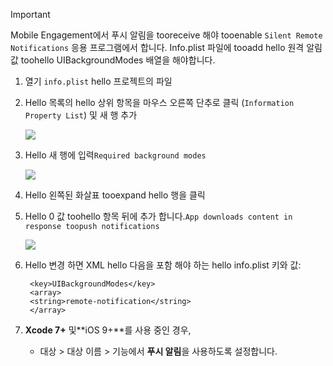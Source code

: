 > [!IMPORTANT]
> Mobile Engagement에서 푸시 알림을 tooreceive 해야 tooenable `Silent Remote Notifications` 응용 프로그램에서 합니다. Info.plist 파일에 tooadd hello 원격 알림 값 toohello UIBackgroundModes 배열을 해야합니다.
> 
> 

1. 열기 `info.plist` hello 프로젝트의 파일
2. Hello 목록의 hello 상위 항목을 마우스 오른쪽 단추로 클릭 (`Information Property List`) 및 새 행 추가
   
    ![](./media/mobile-engagement-ios-silent-push/xcode-plist-add-silent-push1.png)
3. Hello 새 행에 입력`Required background modes`
   
    ![](./media/mobile-engagement-ios-silent-push/xcode-plist-add-silent-push2.png)
4. Hello 왼쪽된 화살표 tooexpand hello 행을 클릭
5. Hello 0 값 toohello 항목 뒤에 추가 합니다.`App downloads content in response toopush notifications`
   
    ![](./media/mobile-engagement-ios-silent-push/xcode-plist-add-silent-push3.png)
6. Hello 변경 하면 XML hello 다음을 포함 해야 하는 hello info.plist 키와 값:
   
        <key>UIBackgroundModes</key>
        <array>
        <string>remote-notification</string>
        </array>
7. **Xcode 7+** 및**iOS 9+**를 사용 중인 경우,
   
   * 대상 > 대상 이름 > 기능에서 **푸시 알림**을 사용하도록 설정합니다.

